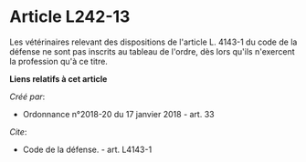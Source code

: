 # Article L242-13

Les vétérinaires relevant des dispositions de l'article L. 4143-1 du code de la défense ne sont pas inscrits au tableau de
l'ordre, dès lors qu'ils n'exercent la profession qu'à ce titre.

**Liens relatifs à cet article**

_Créé par_:

  - Ordonnance n°2018-20 du 17 janvier 2018 - art. 33

_Cite_:

  - Code de la défense. - art. L4143-1
